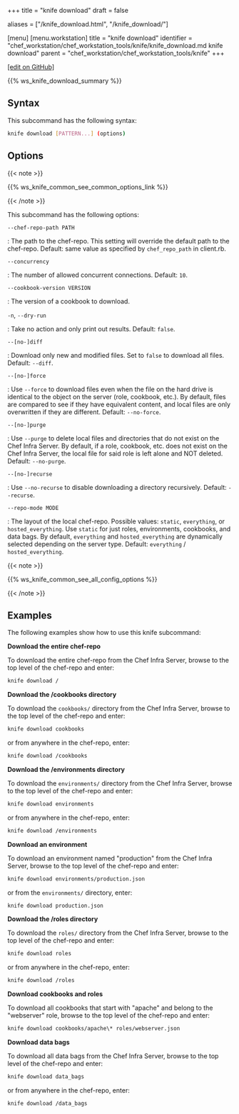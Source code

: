 +++
title = "knife download"
draft = false

aliases = ["/knife_download.html", "/knife_download/"]

[menu]
  [menu.workstation]
    title = "knife download"
    identifier = "chef_workstation/chef_workstation_tools/knife/knife_download.md knife download"
    parent = "chef_workstation/chef_workstation_tools/knife"
+++

[\[edit on GitHub\]](https://github.com/chef/chef-workstation/blob/master/www/content/workstation/knife_download.md)

{{% ws_knife_download_summary %}}

Syntax
------

This subcommand has the following syntax:

``` bash
knife download [PATTERN...] (options)
```

Options
-------

{{< note >}}

{{% ws_knife_common_see_common_options_link %}}

{{< /note >}}

This subcommand has the following options:

`--chef-repo-path PATH`

:   The path to the chef-repo. This setting will override the default
    path to the chef-repo. Default: same value as specified by
    `chef_repo_path` in client.rb.

`--concurrency`

:   The number of allowed concurrent connections. Default: `10`.

`--cookbook-version VERSION`

:   The version of a cookbook to download.

`-n`, `--dry-run`

:   Take no action and only print out results. Default: `false`.

`--[no-]diff`

:   Download only new and modified files. Set to `false` to download all
    files. Default: `--diff`.

`--[no-]force`

:   Use `--force` to download files even when the file on the hard drive
    is identical to the object on the server (role, cookbook, etc.). By
    default, files are compared to see if they have equivalent content,
    and local files are only overwritten if they are different. Default:
    `--no-force`.

`--[no-]purge`

:   Use `--purge` to delete local files and directories that do not
    exist on the Chef Infra Server. By default, if a role, cookbook,
    etc. does not exist on the Chef Infra Server, the local file for
    said role is left alone and NOT deleted. Default: `--no-purge`.

`--[no-]recurse`

:   Use `--no-recurse` to disable downloading a directory recursively.
    Default: `--recurse`.

`--repo-mode MODE`

:   The layout of the local chef-repo. Possible values: `static`,
    `everything`, or `hosted_everything`. Use `static` for just roles,
    environments, cookbooks, and data bags. By default, `everything` and
    `hosted_everything` are dynamically selected depending on the server
    type. Default: `everything` / `hosted_everything`.

{{< note >}}

{{% ws_knife_common_see_all_config_options %}}

{{< /note >}}

Examples
--------

The following examples show how to use this knife subcommand:

**Download the entire chef-repo**

To download the entire chef-repo from the Chef Infra Server, browse to
the top level of the chef-repo and enter:

``` bash
knife download /
```

**Download the /cookbooks directory**

To download the `cookbooks/` directory from the Chef Infra Server,
browse to the top level of the chef-repo and enter:

``` bash
knife download cookbooks
```

or from anywhere in the chef-repo, enter:

``` bash
knife download /cookbooks
```

**Download the /environments directory**

To download the `environments/` directory from the Chef Infra Server,
browse to the top level of the chef-repo and enter:

``` bash
knife download environments
```

or from anywhere in the chef-repo, enter:

``` bash
knife download /environments
```

**Download an environment**

To download an environment named "production" from the Chef Infra
Server, browse to the top level of the chef-repo and enter:

``` bash
knife download environments/production.json
```

or from the `environments/` directory, enter:

``` bash
knife download production.json
```

**Download the /roles directory**

To download the `roles/` directory from the Chef Infra Server, browse to
the top level of the chef-repo and enter:

``` bash
knife download roles
```

or from anywhere in the chef-repo, enter:

``` bash
knife download /roles
```

**Download cookbooks and roles**

To download all cookbooks that start with "apache" and belong to the
"webserver" role, browse to the top level of the chef-repo and enter:

``` bash
knife download cookbooks/apache\* roles/webserver.json
```

**Download data bags**

To download all data bags from the Chef Infra Server, browse to the top
level of the chef-repo and enter:

``` bash
knife download data_bags
```

or from anywhere in the chef-repo, enter:

``` bash
knife download /data_bags
```
